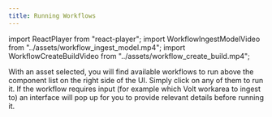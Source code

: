 ```yaml
---
title: Running Workflows
---
```

import ReactPlayer from "react-player";
import WorkflowIngestModelVideo from "../assets/workflow_ingest_model.mp4";
import WorkflowCreateBuildVideo from "../assets/workflow_create_build.mp4";

With an asset selected, you will find available workflows to run above the component list on the right side of the UI. Simply click on any of them to run it. If the workflow requires input (for example which Volt workarea to ingest to) an interface will pop up for you to provide relevant details before running it.

<ReactPlayer playing loop controls width="100%" height="auto" url={WorkflowIngestModelVideo} /><br/>

<ReactPlayer playing loop controls width="100%" height="auto" url={WorkflowCreateBuildVideo} /><br/>
